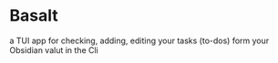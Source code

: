 # Basalt
a TUI app for checking, adding, editing your tasks (to-dos) form your Obsidian valut in the Cli 
